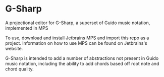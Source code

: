 # G-Sharp

A projectional editor for G-Sharp, a superset of Guido music notation, implemented in MPS

To use, download and install Jetbrains MPS and import this repo as a project. Information on how to use MPS can be found
on Jetbrains's website.

G-Sharp is intended to add a number of abstractions not present in Guido music notation, including the ability to add
chords based off root note and chord quality.